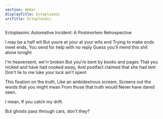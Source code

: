 ```yaml
---
section: Amber
displayTitle: Ectoplasmic
uriTitle: Ectoplasmic
---
```


Ectoplasmic Automative Incident: A Postmortem Retrospective

I may be a half wit
But youre at your at your wits end
Trying to make ends meet ends,
You send for help with no reply
Guess you'll mend this shit alone tonight

I'm heavensent, we'rr broken
But you're bent by books and pages
That you nicked and have had nooked away,
And postfact claimed that she had lent
Don't lie to me luke your luck ain't spent 

This fixation on the truth,
Like an ambidextrous scream,
Screens out the words that you might mean
From those that truth would
Never have dared seen.

I mean,
If you catch my drift.

But ghosts pass through cars, don't they?